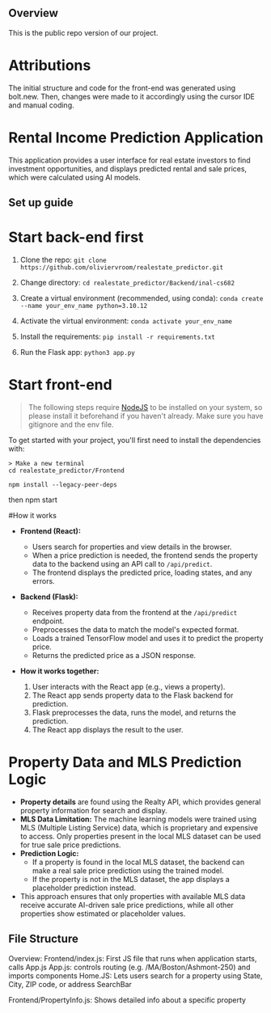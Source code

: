 ## Overview
This is the public repo version of our project.


# Attributions
The initial structure and code for the front-end was generated using bolt.new. Then, changes were made to it accordingly using the cursor IDE and manual coding. 

# Rental Income Prediction Application
This application provides a user interface for real estate investors to find investment opportunities, and displays predicted rental and sale prices, which were calculated using AI models.

## Set up guide
# Start back-end first

1. Clone the repo:
`git clone https://github.com/oliviervroom/realestate_predictor.git`

2. Change directory: `cd realestate_predictor/Backend/inal-cs682`

3. Create a virtual environment (recommended, using conda):
`conda create --name your_env_name python=3.10.12`

4. Activate the virtual environment:
 `conda activate your_env_name`

5. Install the requirements:
`pip install -r requirements.txt`

6. Run the Flask app:
`python3 app.py`

# Start front-end
> The following steps require [NodeJS](https://nodejs.org/en/) to be installed on your system, so please
> install it beforehand if you haven't already.
Make sure you have gitignore and the env file. 

To get started with your project, you'll first need to install the dependencies with:

```
> Make a new terminal 
cd realestate_predictor/Frontend

npm install --legacy-peer-deps
```

then npm start

#How it works

- **Frontend (React):**
  - Users search for properties and view details in the browser.
  - When a price prediction is needed, the frontend sends the property data to the backend using an API call to `/api/predict`.
  - The frontend displays the predicted price, loading states, and any errors.

- **Backend (Flask):**
  - Receives property data from the frontend at the `/api/predict` endpoint.
  - Preprocesses the data to match the model's expected format.
  - Loads a trained TensorFlow model and uses it to predict the property price.
  - Returns the predicted price as a JSON response.

- **How it works together:**
  1. User interacts with the React app (e.g., views a property).
  2. The React app sends property data to the Flask backend for prediction.
  3. Flask preprocesses the data, runs the model, and returns the prediction.
  4. The React app displays the result to the user.

# Property Data and MLS Prediction Logic

- **Property details** are found using the Realty API, which provides general property information for search and display.
- **MLS Data Limitation:** The machine learning models were trained using MLS (Multiple Listing Service) data, which is proprietary and expensive to access. Only properties present in the local MLS dataset can be used for true sale price predictions.
- **Prediction Logic:**
  - If a property is found in the local MLS dataset, the backend can make a real sale price prediction using the trained model.
  - If the property is not in the MLS dataset, the app displays a placeholder prediction instead.
- This approach ensures that only properties with available MLS data receive accurate AI-driven sale price predictions, while all other properties show estimated or placeholder values.

## File Structure
Overview:
Frontend/index.js: First JS file that runs when application starts, calls App.js
App.js: controls routing (e.g. /MA/Boston/Ashmont-250) and imports components
   Home.JS: Lets users search for a property using State, City, ZIP code, or address
      SearchBar


Frontend/PropertyInfo.js: Shows detailed info about a specific property 

   


